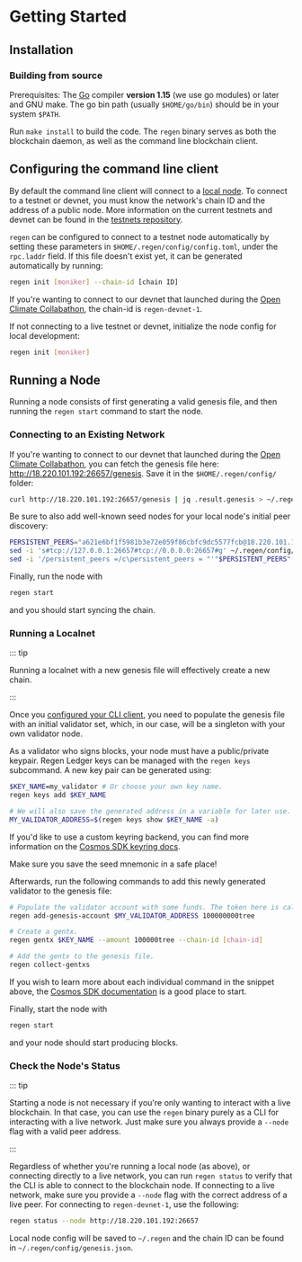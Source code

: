 # Getting Started

## Installation

### Building from source

Prerequisites: The [Go](https://golang.org/doc/install) compiler **version 1.15** (we use
go modules) or later and GNU make. The go bin path (usually `$HOME/go/bin`) should be
in your system `$PATH`.

Run `make install` to build the code. The `regen` binary serves as both the blockchain daemon, as well as
the command line blockchain client.

## Configuring the command line client

By default the command line client will connect to a [local node](#running-a-node).
To connect to a testnet or devnet, you must know the network's chain ID and the address of a public node. More information on the current testnets and devnet can be found in the [testnets repository](https://github.com/regen-network/testnets).

`regen` can be configured to connect to a testnet node automatically by setting these
parameters in `$HOME/.regen/config/config.toml`, under the `rpc.laddr` field. If this file doesn't exist yet, it can be generated automatically by running:

```sh
regen init [moniker] --chain-id [chain ID]
```

If you're wanting to connect to our devnet that launched during the [Open Climate Collabathon](https://www.collabathon.openclimate.earth/), the chain-id is `regen-devnet-1`.

If not connecting to a live testnet or devnet, initialize the node config for local development:

```sh
regen init [moniker]
```

## Running a Node

Running a node consists of first generating a valid genesis file, and then running the `regen start` command to start the node.

### Connecting to an Existing Network

If you're wanting to connect to our devnet that launched during the [Open Climate Collabathon](https://www.collabathon.openclimate.earth/), you can fetch the genesis file here: http://18.220.101.192:26657/genesis. Save it in the `$HOME/.regen/config/` folder:

```sh
curl http://18.220.101.192:26657/genesis | jq .result.genesis > ~/.regen/config/genesis.json
```

Be sure to also add well-known seed nodes for your local node's initial peer discovery:

```sh
PERSISTENT_PEERS="a621e6bf1f5981b3e72e059f86cbfc9dc5577fcb@18.220.101.192:26656"
sed -i 's#tcp://127.0.0.1:26657#tcp://0.0.0.0:26657#g' ~/.regen/config/config.toml
sed -i '/persistent_peers =/c\persistent_peers = "'"$PERSISTENT_PEERS"'"' ~/.regen/config/config.toml
```

Finally, run the node with

```sh
regen start
```

and you should start syncing the chain.

### Running a Localnet

::: tip

Running a localnet with a new genesis file will effectively create a new chain.

:::

Once you [configured your CLI client](#configuring-the-command-line-client), you need to populate the genesis file with an initial validator set, which, in our case, will be a singleton with your own validator node.

As a validator who signs blocks, your node must have a public/private keypair. Regen Ledger keys can be managed with the `regen keys` subcommand. A new key pair can be generated using:

```sh
$KEY_NAME=my_validator # Or choose your own key name.
regen keys add $KEY_NAME

# We will also save the generated address in a variable for later use.
MY_VALIDATOR_ADDRESS=$(regen keys show $KEY_NAME -a)
```

If you'd like to use a custom keyring backend, you can find more information on the [Cosmos SDK keyring docs](https://docs.cosmos.network/master/run-node/keyring.html).

Make sure you save the seed mnemonic in a safe place!

Afterwards, run the following commands to add this newly generated validator to the genesis file:

```sh
# Populate the validator account with some funds. The token here is called "tree".
regen add-genesis-account $MY_VALIDATOR_ADDRESS 100000000tree

# Create a gentx.
regen gentx $KEY_NAME --amount 100000tree --chain-id [chain-id]

# Add the gentx to the genesis file.
regen collect-gentxs
```

If you wish to learn more about each individual command in the snippet above, the [Cosmos SDK documentation](https://docs.cosmos.network/master/run-node/run-node.html) is a good place to start.

Finally, start the node with

```sh
regen start
```

and your node should start producing blocks.

### Check the Node's Status

::: tip

Starting a node is not necessary if you're only wanting to interact with a live blockchain. In that case, you can use the `regen` binary purely as a CLI for interacting with a live network. Just make sure you always provide a `--node` flag with a valid peer address.

:::

Regardless of whether you're running a local node (as above), or connecting directly to a live network, you can run `regen status` to verify that the CLI is able to connect to the blockchain node. If connecting to a live network, make sure you provide a `--node` flag with the correct address of a live peer. For connecting to `regen-devnet-1`, use the following:

```sh
regen status --node http://18.220.101.192:26657
```

Local node config will be saved to `~/.regen` and the chain ID can be found in `~/.regen/config/genesis.json`.
